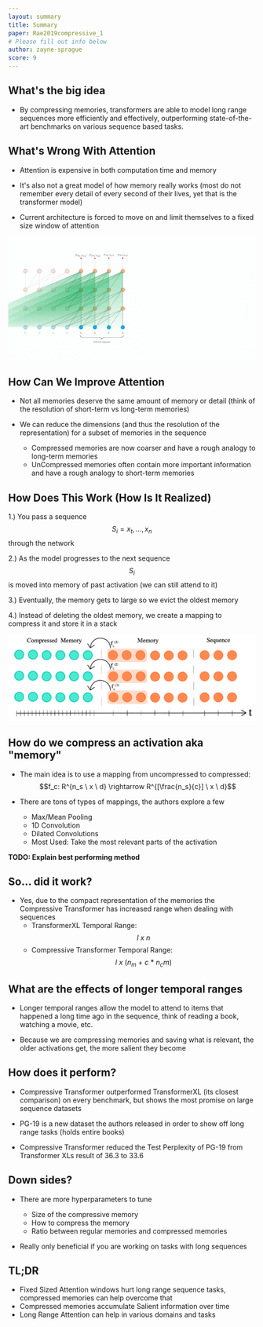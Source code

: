 ```yaml
---
layout: summary
title: Summary
paper: Rae2019compressive_1
# Please fill out info below
author: zayne-sprague
score: 9
---
```


## What's the big idea

- By compressing memories, transformers are able to model long range sequences more efficiently and effectively, 
outperforming state-of-the-art benchmarks on various sequence based tasks.
  
## What's Wrong With Attention

- Attention is expensive in both computation time and memory
  
- It's also not a great model of how memory really works (most do not remember every detail of every second of their lives, yet that is the transformer model)

- Current architecture is forced to move on and limit themselves to a fixed size window of attention

![animation of transformerXL](rae2019compressive_1_custom_b.gif)


## How Can We Improve Attention

- Not all memories deserve the same amount of memory or detail (think of the resolution of short-term vs long-term memories)
  
- We can reduce the dimensions (and thus the resolution of the representation) for a subset of memories in the sequence

    - Compressed memories are now coarser and have a rough analogy to long-term memories
    - UnCompressed memories often contain more important information and have a rough analogy to short-term memories

  
## How Does This Work (How Is It Realized)

1.) You pass a sequence $$S_i = x_t, ..., x_n$$ through the network

2.) As the model progresses to the next sequence $$S_i$$ is moved into memory of past activation (we can still attend to it)

3.) Eventually, the memory gets to large so we evict the oldest memory

4.) Instead of deleting the oldest memory, we create a mapping to compress it and store it in a stack

![ How compression works ](rae2019compressive_1_custom_a.png)


## How do we compress an activation aka "memory"

- The main idea is to use a mapping from uncompressed to compressed: $$f_c: R^{n_s \ x \ d} \rightarrow R^{[\frac{n_s}{c}] \ x \ d}$$

- There are tons of types of mappings, the authors explore a few
  - Max/Mean Pooling
  - 1D Convolution
  - Dilated Convolutions
  - Most Used: Take the most relevant parts of the activation
    
**TODO: Explain best performing method**

## So... did it work?

- Yes, due to the compact representation of the memories the Compressive Transformer has increased range when dealing with sequences
  - TransformerXL Temporal Range:             $$l \ x \ n$$
  - Compressive Transformer Temporal Range:   $$l \ x \ (n_m \ + \ c \ * \ n_cm)$$
  
## What are the effects of longer temporal ranges

- Longer temporal ranges allow the model to attend to items that happened a long time ago in the sequence, think of reading a book, watching a movie, etc.

- Because we are compressing memories and saving what is relevant, the older activations get, the more salient they become


## How does it perform? 

- Compressive Transformer outperformed TransformerXL (its closest comparison) on every benchmark, but shows the most promise on large sequence datasets

- PG-19 is a new dataset the authors released in order to show off long range tasks (holds entire books)

- Compressive Transformer reduced the Test Perplexity of PG-19 from Transformer XLs result of 36.3 to 33.6 

## Down sides?

- There are more hyperparameters to tune
  - Size of the compressive memory
  - How to compress the memory
  - Ratio between regular memories and compressed memories
  
- Really only beneficial if you are working on tasks with long sequences
    
## TL;DR

- Fixed Sized Attention windows hurt long range sequence tasks, compressed memories can help overcome that 
- Compressed memories accumulate Salient information over time
- Long Range Attention can help in various domains and tasks